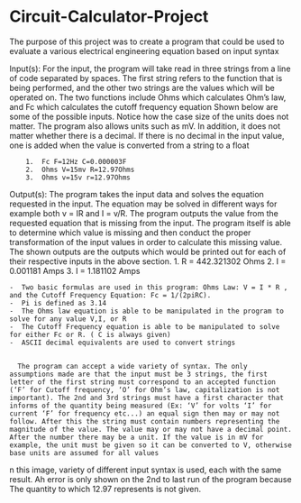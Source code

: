 # Circuit-Calculator-Project


The purpose of this project was to create a program that could be used to evaluate a various electrical engineering equation based on input syntax



Input(s): 
     For the input, the program will take read in three strings from a line of code separated by spaces. The first string refers to the function that is being performed, and the other two strings are the values which will be operated on. The two functions include Ohms which calculates Ohm’s law, and Fc which calculates the cutoff frequency equation
Shown below are some of the possible inputs. Notice how the case size of the units does not matter. The program also allows units such as mV. In addition, it does not matter whether there is a decimal.  If there is no decimal in the input value, one is added when the value is converted from a string to a float

        1.  Fc F=12Hz C=0.000003F
        2.  Ohms V=15mv R=12.97Ohms
        3.  Ohms v=15v r=12.97Ohms
        
     
Output(s):
     The program takes the input data and solves the equation requested in the input. The equation may be solved in different ways for example both v = IR and I = v/R.  The program outputs the value from the requested equation that is missing from the input. The program itself is able to determine which value is missing and then conduct the proper transformation of the input values in order to calculate this missing value.
The shown outputs are the outputs which would be printed out for each of their respective inputs in the above section.
      1.           R =  442.321302  Ohms
      2.           I =  0.001181  Amps
      3.           I =  1.181102  Amps
      
      
    -  Two basic formulas are used in this program: Ohms Law: V = I * R , and the Cutoff Frequency Equation: Fc = 1/(2piRC). 
    -  Pi is defined as 3.14
    -  The Ohms law equation is able to be manipulated in the program to solve for any value V,I, or R
    -  The Cutoff Frequency equation is able to be manipulated to solve for either Fc or R. ( C is always given)
    -  ASCII decimal equivalents are used to convert strings 
    
    
      The program can accept a wide variety of syntax. The only assumptions made are that the input must be 3 strings, the first letter of the first string must correspond to an accepted function (‘F’ for Cutoff frequency, ‘O’ for Ohm’s law, capitalization is not important). The 2nd and 3rd strings must have a first character that informs of the quantity being measured (Ex: ‘V’ for volts ‘I’ for current ‘F’ for frequency etc...) an equal sign then may or may not follow. After this the string must contain numbers representing the magnitude of the value. The value may or may not have a decimal point. After the number there may be a unit. If the value is in mV for example, the unit must be given so it can be converted to V, otherwise base units are assumed for all values
       


n this image, variety of different input syntax is used, each with the same result. Ah error is only shown on the 2nd to last  run of the program because The quantity to which 12.97 represents is not given.

